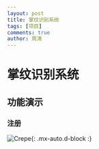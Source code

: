 ```yaml
---
layout: post
title: 掌纹识别系统
tags: [项目]
comments: true
author: 周清
---
```


# 掌纹识别系统

## 功能演示

### 注册

![Crepe](https://github.com/AlwaysGemini/AlwaysGemini.github.io/blob/master/assets/img/%E6%8E%8C%E7%BA%B9%E8%AF%86%E5%88%AB%E7%B3%BB%E7%BB%9F-%E5%BA%94%E7%94%A8%E7%95%8C%E9%9D%A2-%E6%B3%A8%E5%86%8C.gif?raw=true){: .mx-auto.d-block :}

